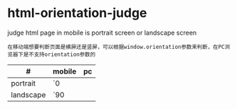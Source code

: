 # html-orientation-judge
judge html page in mobile is portrait screen or landscape screen

`在移动端想要判断页面是横屏还是竖屏，可以根据window.orientation参数来判断，在PC浏览器下是不支持orientation参数的`

| #       | mobile|    pc    |
|---------|-------|----------------|
| portrait| `0 || 180`   |  undefined     |
|landscape| `90 || -90`  |  undefined     |

